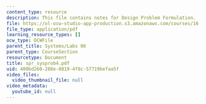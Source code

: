 ```yaml
---
content_type: resource
description: This file contains notes for Design Problem Formulation.
file: https://ol-ocw-studio-app-production.s3.amazonaws.com/courses/16-01-unified-engineering-i-ii-iii-iv-fall-2005-spring-2006/400bd260288e08194f8c57719befaa5f_spr_sysprob4.pdf
file_type: application/pdf
learning_resource_types: []
ocw_type: OCWFile
parent_title: Systems/Labs 06
parent_type: CourseSection
resourcetype: Document
title: spr_sysprob4.pdf
uid: 400bd260-288e-0819-4f8c-57719befaa5f
video_files:
  video_thumbnail_file: null
video_metadata:
  youtube_id: null
---
```

